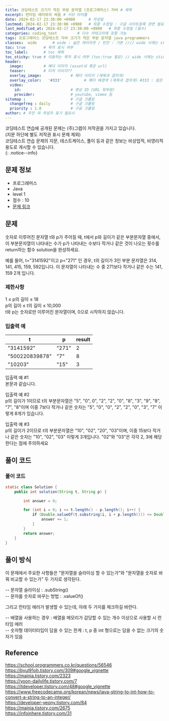 ```yaml
---
title: 코딩테스트 크기가 작은 부분 문자열 (프로그래머스) 자바 # 제목
excerpt: 런타임 에러와의 싸움 # 서브 타이틀
date: 2024-02-17 23:30:00 +0900      # 작성일
lastmod: 2024-02-17 23:30:00 +0900   # 최종 수정일 : 구글 사이트등록 관련 필요
last_modified_at: 2024-02-17 23:30:00 +0900   # 최종 수정일 (필수)
categories: coding_test         # 다수 카테고리에 포함 가능
tags: 프로그래머스 코딩테스트 자바 크기가 작은 부분 문자열 java programmers                    # 태그 복수개 가능
classes:  wide       # wide : 넓은 레이아웃 / 빈칸 : 기본 //// wide 시에는 sticky toc 불가
toc: true        # 목차 표시 여부
toc_label:       # toc 제목
toc_sticky: true # 이동하는 목차 표시 여부 (toc:true 필요) // wide 시에는 sticky toc 불가
header: 
  image:         # 헤더 이미지 (asset내 혹은 url)
  teaser:        # 티저 이미지??
  overlay_image:             # 헤더 이미지 (제목과 겹치게)
  overlay_color:   '#333'          # 헤더 배경색 (제목과 겹치게) #333 : 짙은 회색
  video:
    id:                      # 영상 ID (URL 뒷부분)
    provider:                # youtube, vimeo 등
sitemap :                    # 구글 크롤링
  changefreq : daily         # 구글 크롤링
  priority : 1.0             # 구글 크롤링
author: # 주인 외 작성자 표기 필요시
---
```

<!--postNo: 20240217_002-->


코딩테스트 연습에 공개된 문제는 (주)그렙이 저작권을 가지고 있습니다.  
(지문 하단에 별도 저작권 표시 문제 제외)  
코딩테스트 연습 문제의 지문, 테스트케이스, 풀이 등과 같은 정보는 비상업적, 비영리적 용도로 게시할 수 있습니다.  
{: .notice--info}  

## 문제 정보  

- 프로그래머스  
- Java  
- level 1  
- 점수 : 10  
- [문제 링크](https://school.programmers.co.kr/learn/courses/30/lessons/147355)  


## 문제  

숫자로 이루어진 문자열 t와 p가 주어질 때, t에서 p와 길이가 같은 부분문자열 중에서, 이 부분문자열이 나타내는 수가 p가 나타내는 수보다 작거나 같은 것이 나오는 횟수를 return하는 함수 solution을 완성하세요.  

예를 들어, t="3141592"이고 p="271" 인 경우, t의 길이가 3인 부분 문자열은 314, 141, 415, 159, 592입니다. 이 문자열이 나타내는 수 중 271보다 작거나 같은 수는 141, 159 2개 입니다.  

### 제한사항

1 ≤ p의 길이 ≤ 18  
p의 길이 ≤ t의 길이 ≤ 10,000  
t와 p는 숫자로만 이루어진 문자열이며, 0으로 시작하지 않습니다.  

### 입출력 예

|t|p|result|
|---|---|---|
|"3141592"|"271"|2|
|"500220839878"|"7"|8|
|"10203"|"15"|3|

입출력 예 #1  
본문과 같습니다.  

입출력 예 #2  
p의 길이가 1이므로 t의 부분문자열은 "5", "0", 0", "2", "2", "0", "8", "3", "9", "8", "7", "8"이며 이중 7보다 작거나 같은 숫자는 "5", "0", "0", "2", "2", "0", "3", "7" 이렇게 8개가 있습니다.  

입출력 예 #3  
p의 길이가 2이므로 t의 부분문자열은 "10", "02", "20", "03"이며, 이중 15보다 작거나 같은 숫자는 "10", "02", "03" 이렇게 3개입니다. "02"와 "03"은 각각 2, 3에 해당한다는 점에 주의하세요  

## 풀이 코드  

### 풀이 코드  

```java
static class Solution {
    public int solution(String t, String p) {

        int answer = 0;

        for (int i = 0; i <= t.length() - p.length(); i++) {
            if (Double.valueOf(t.substring(i, i + p.length())) <= Double.valueOf(p)) {
                answer += 1;
            }
        }
        return answer;
    }
}
```


## 풀이 방식  

이 문제에서 주요한 사항들은 "문자열을 슬라이싱 할 수 있는가"와 "문자열을 숫자로 바꿔 비교할 수 있는가" 두 가지로 생각된다.  

-- 문자열 슬라이싱 : .subString()  
-- 문자를 숫자로 바꾸는 방법 : .valueOf()  

그리고 런타임 에러가 발생할 수 있는데, 아래 두 가지를 체크하길 바란다.  

-- 배열을 사용하는 경우 : 배열을 메모리가 감당할 수 있는 개수 이상으로 사용할 시 런타임 에러  
-- 숫자형 데이터타입이 담을 수 있는 한계 : t, p 중 int 형으로는 담을 수 없는 크기의 숫자가 있음  

## Reference  

https://school.programmers.co.kr/questions/56546  
https://byul91oh.tistory.com/309#google_vignette  
https://mainia.tistory.com/2323  
https://yoon-dailylife.tistory.com/7  
https://itdeveloper.tistory.com/48#google_vignette  
https://www.freecodecamp.org/korean/news/java-string-to-int-how-to-convert-a-string-to-an-integer/  
https://developer-yeony.tistory.com/84  
https://mainia.tistory.com/2675  
https://infoinhere.tistory.com/31  

